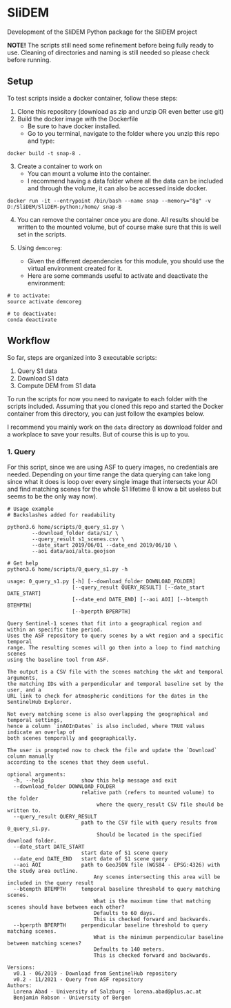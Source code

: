 # SliDEM
Development of the SliDEM Python package for the SliDEM project

**NOTE!** The scripts still need some refinement before being fully ready to use. Cleaning of directories and naming is still needed so please check before running.

## Setup

To test scripts inside a docker container, follow these steps:

1. Clone this repository (download as zip and unzip OR even better use git)
2. Build the docker image with the Dockerfile
    - Be sure to have docker installed.
    - Go to you terminal, navigate to the folder where you unzip this repo and type:
```
docker build -t snap-8 .
```

3. Create a container to work on
    - You can mount a volume into the container.
    - I recommend having a data folder where all the data can be included and through the volume, it can also be accessed inside docker. 
    
```
docker run -it --entrypoint /bin/bash --name snap --memory="8g" -v D:/SliDEM/SliDEM-python:/home/ snap-8
```

4. You can remove the container once you are done. All results should be written to the mounted volume, but of course make sure that this is well set in the scripts. 

5. Using `demcoreg`:
   - Given the different dependencies for this module, you should use the virtual environment created for it. 
   - Here are some commands useful to activate and deactivate the environment:

```
# to activate:
source activate demcoreg

# to deactivate:
conda deactivate
```

## Workflow

So far, steps are organized into 3 executable scripts:
1. Query S1 data
2. Download S1 data
3. Compute DEM from S1 data

To run the scripts for now you need to navigate to each folder with the scripts included. 
Assuming that you cloned this repo and started the Docker container from this directory,
you can just follow the examples below.

I recommend you mainly work on the `data` directory as download folder and a workplace to save your results. 
But of course this is up to you.

### 1. Query 
For this script, since we are using ASF to query images, no credentials are needed. 
Depending on your time range the data querying can take long since what it does is loop over every single image that
intersects your AOI and find matching scenes for the whole S1 lifetime 
(I know a bit useless but seems to be the only way now).

```commandline
# Usage example
# Backslashes added for readability

python3.6 home/scripts/0_query_s1.py \
        --download_folder data/s1/ \ 
        --query_result s1_scenes.csv \
        --date_start 2019/06/01 --date_end 2019/06/10 \
        --aoi data/aoi/alta.geojson
```
```commandline
# Get help
python3.6 home/scripts/0_query_s1.py -h
```

```commandline
usage: 0_query_s1.py [-h] [--download_folder DOWNLOAD_FOLDER]
                     [--query_result QUERY_RESULT] [--date_start DATE_START]
                     [--date_end DATE_END] [--aoi AOI] [--btempth BTEMPTH]
                     [--bperpth BPERPTH]

Query Sentinel-1 scenes that fit into a geographical region and
within an specific time period.
Uses the ASF repository to query scenes by a wkt region and a specific temporal
range. The resulting scenes will go then into a loop to find matching scenes
using the baseline tool from ASF.

The output is a CSV file with the scenes matching the wkt and temporal arguments,
the matching IDs with a perpendicular and temporal baseline set by the user, and a
URL link to check for atmospheric conditions for the dates in the SentinelHub Explorer.

Not every matching scene is also overlapping the geographical and temporal settings,
hence a column `inAOInDates` is also included, where TRUE values indicate an overlap of
both scenes temporally and geographically.

The user is prompted now to check the file and update the `Download` column manually
according to the scenes that they deem useful.

optional arguments:
  -h, --help            show this help message and exit
  --download_folder DOWNLOAD_FOLDER
                        relative path (refers to mounted volume) to the folder
                             where the query_result CSV file should be written to.
  --query_result QUERY_RESULT
                        path to the CSV file with query results from 0_query_s1.py.
                             Should be located in the specified download folder.
  --date_start DATE_START
                        start date of S1 scene query
  --date_end DATE_END   start date of S1 scene query
  --aoi AOI             path to GeoJSON file (WGS84 - EPSG:4326) with the study area outline.
                            Any scenes intersecting this area will be included in the query result
  --btempth BTEMPTH     temporal baseline threshold to query matching scenes.
                            What is the maximum time that matching scenes should have between each other?
                            Defaults to 60 days.
                            This is checked forward and backwards.
  --bperpth BPERPTH     perpendicular baseline threshold to query matching scenes.
                            What is the minimum perpendicular baseline between matching scenes?
                            Defaults to 140 meters.
                            This is checked forward and backwards.

Versions:
  v0.1 - 06/2019 - Download from SentinelHub repository
  v0.2 - 11/2021 - Query from ASF repository
Authors:
  Lorena Abad - University of Salzburg - lorena.abad@plus.ac.at
  Benjamin Robson - University of Bergen
```
